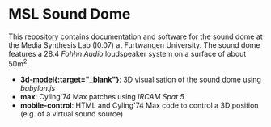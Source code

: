 # MSL Sound Dome 

This repository contains documentation and software for the sound dome at the Media Synthesis Lab (I0.07) at Furtwangen University. The sound dome features a 28.4 *Fohhn Audio* loudspeaker system on a surface of about 50m<sup>2</sup>.

- **[3d-model](https://norbertschnell.github.io/sounddome-msl/3d-model/public/){:target="_blank"}**:
  3D visualisation of the sound dome using *babylon.js*
- **max**: Cyling'74 Max patches using *IRCAM Spat 5*
- **mobile-control**: HTML and Cyling'74 Max code to control a 3D position (e.g. of a virtual sound source)
